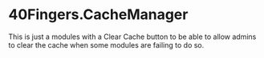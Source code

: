 # 40Fingers.CacheManager
This is just a modules with a Clear Cache button to be able to  allow admins to clear the cache when some modules are failing to do so.
